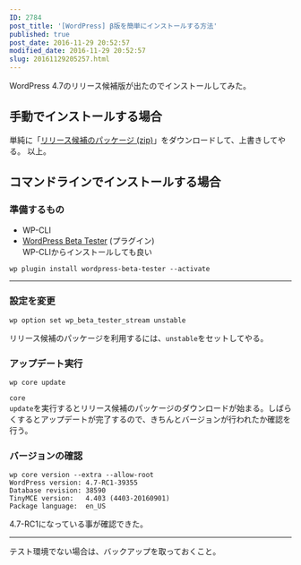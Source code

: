 ```yaml
---
ID: 2784
post_title: '[WordPress] β版を簡単にインストールする方法'
published: true
post_date: 2016-11-29 20:52:57
modified_date: 2016-11-29 20:52:57
slug: 20161129205257.html
---
```

WordPress 4.7のリリース候補版が出たのでインストールしてみた。
<!--more-->

<h2>手動でインストールする場合</h2>

単純に「<a href="https://wordpress.org/wordpress-4.7-RC1.zip">リリース候補のパッケージ (zip)</a>」をダウンロードして、上書きしてやる。
以上。

<h2>コマンドラインでインストールする場合</h2>

<h3>準備するもの</h3>

<ul>
<li>WP-CLI</li>
<li><a href="https://wordpress.org/plugins/wordpress-beta-tester/">WordPress Beta Tester</a> (プラグイン)<br />
WP-CLIからインストールしても良い</li>
</ul>

<pre class="command-line language-bash" data-user="root" data-host="localhost" data-output="2"><code>wp plugin install wordpress-beta-tester --activate</code></pre>

<hr />

<h3>設定を変更</h3>

<pre class="command-line language-bash" data-user="root" data-host="localhost" data-output="2"><code>wp option set wp_beta_tester_stream unstable</code></pre>

リリース候補のパッケージを利用するには、<code>unstable</code>をセットしてやる。

<h3>アップデート実行</h3>

<pre class="command-line language-bash" data-user="root" data-host="localhost" data-output="2"><code>wp core update</code></pre>

<code>core update</code>を実行するとリリース候補のパッケージのダウンロードが始まる。しばらくするとアップデートが完了するので、きちんとバージョンが行われたか確認を行う。

<h3>バージョンの確認</h3>

<pre class="command-line language-bash" data-user="root" data-host="localhost" data-output="2-5"><code>wp core version --extra --allow-root
WordPress version: 4.7-RC1-39355
Database revision: 38590
TinyMCE version:   4.403 (4403-20160901)
Package language:  en_US</code></pre>

4.7-RC1になっている事が確認できた。

<hr />

テスト環境でない場合は、バックアップを取っておくこと。